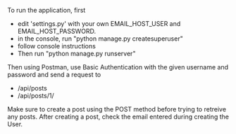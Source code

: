 To run the application, first
- edit 'settings.py' with your own EMAIL_HOST_USER and EMAIL_HOST_PASSWORD.
- in the console, run "python manage.py createsuperuser"
- follow console instructions
- Then run "python manage.py runserver"

Then using Postman, use Basic Authentication with the given username and password and send a request to 
- /api/posts
- /api/posts/1/

Make sure to create a post using the POST method before trying to retreive any posts. After creating a post, check the email entered during creating the User.
